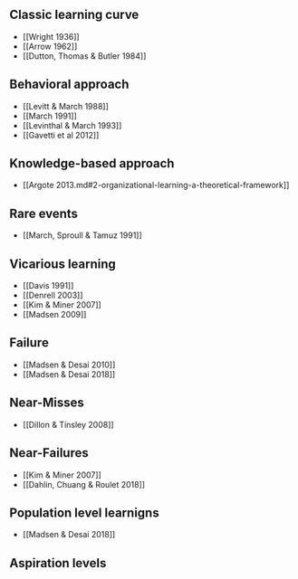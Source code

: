 ## Classic learning curve
* [[Wright 1936]]
* [[Arrow 1962]]
* [[Dutton, Thomas & Butler 1984]]

## Behavioral approach
* [[Levitt & March 1988]]
* [[March 1991]]
* [[Levinthal & March 1993]]
* [[Gavetti et al 2012]]

## Knowledge-based approach
* [[Argote 2013.md#2-organizational-learning-a-theoretical-framework]]

## Rare events
* [[March, Sproull & Tamuz 1991]]

## Vicarious learning
* [[Davis 1991]]
* [[Denrell 2003]]
* [[Kim & Miner 2007]]
* [[Madsen 2009]]

## Failure
* [[Madsen & Desai 2010]]
* [[Madsen & Desai 2018]]

## Near-Misses
* [[Dillon & Tinsley 2008]]

## Near-Failures
* [[Kim & Miner 2007]]
* [[Dahlin, Chuang & Roulet 2018]]

## Population level learnigns
* [[Madsen & Desai 2018]]

## Aspiration levels